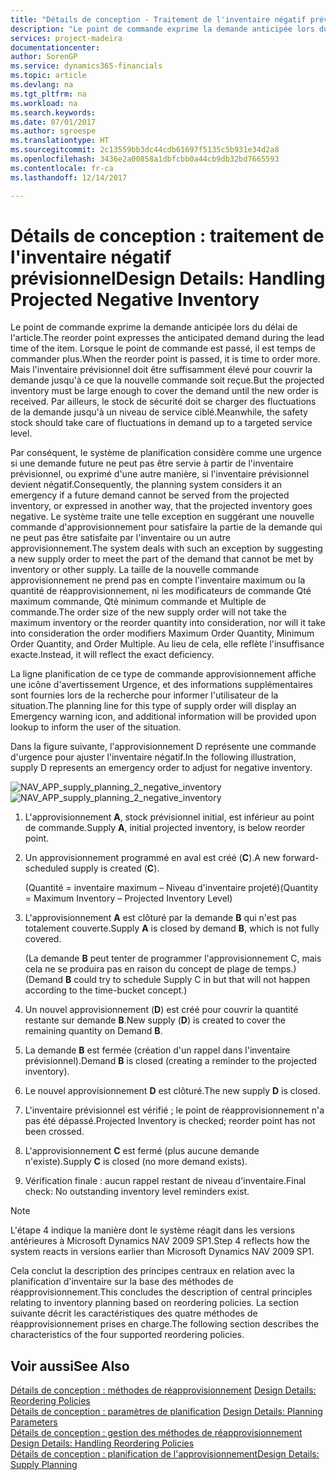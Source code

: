 ```yaml
---
title: "Détails de conception - Traitement de l'inventaire négatif prévisionnel | Microsoft Docs"
description: "Le point de commande exprime la demande anticipée lors du délai de l'article. Lorsque le point de commande est passé, il est temps de commander plus. Mais l'inventaire prévisionnel doit être suffisamment élevé pour couvrir la demande jusqu'à ce que la nouvelle commande soit reçue. Par ailleurs, le stock de sécurité doit se charger des fluctuations de la demande jusqu'à un niveau de service ciblé."
services: project-madeira
documentationcenter: 
author: SorenGP
ms.service: dynamics365-financials
ms.topic: article
ms.devlang: na
ms.tgt_pltfrm: na
ms.workload: na
ms.search.keywords: 
ms.date: 07/01/2017
ms.author: sgroespe
ms.translationtype: HT
ms.sourcegitcommit: 2c13559bb3dc44cdb61697f5135c5b931e34d2a8
ms.openlocfilehash: 3436e2a00858a1dbfcbb0a44cb9db32bd7665593
ms.contentlocale: fr-ca
ms.lasthandoff: 12/14/2017

---
```

# <a name="design-details-handling-projected-negative-inventory"></a><span data-ttu-id="b42c9-106">Détails de conception : traitement de l'inventaire négatif prévisionnel</span><span class="sxs-lookup"><span data-stu-id="b42c9-106">Design Details: Handling Projected Negative Inventory</span></span>
<span data-ttu-id="b42c9-107">Le point de commande exprime la demande anticipée lors du délai de l'article.</span><span class="sxs-lookup"><span data-stu-id="b42c9-107">The reorder point expresses the anticipated demand during the lead time of the item.</span></span> <span data-ttu-id="b42c9-108">Lorsque le point de commande est passé, il est temps de commander plus.</span><span class="sxs-lookup"><span data-stu-id="b42c9-108">When the reorder point is passed, it is time to order more.</span></span> <span data-ttu-id="b42c9-109">Mais l'inventaire prévisionnel doit être suffisamment élevé pour couvrir la demande jusqu'à ce que la nouvelle commande soit reçue.</span><span class="sxs-lookup"><span data-stu-id="b42c9-109">But the projected inventory must be large enough to cover the demand until the new order is received.</span></span> <span data-ttu-id="b42c9-110">Par ailleurs, le stock de sécurité doit se charger des fluctuations de la demande jusqu'à un niveau de service ciblé.</span><span class="sxs-lookup"><span data-stu-id="b42c9-110">Meanwhile, the safety stock should take care of fluctuations in demand up to a targeted service level.</span></span>  

 <span data-ttu-id="b42c9-111">Par conséquent, le système de planification considère comme une urgence si une demande future ne peut pas être servie à partir de l'inventaire prévisionnel, ou exprimé d'une autre manière, si l'inventaire prévisionnel devient négatif.</span><span class="sxs-lookup"><span data-stu-id="b42c9-111">Consequently, the planning system considers it an emergency if a future demand cannot be served from the projected inventory, or expressed in another way, that the projected inventory goes negative.</span></span> <span data-ttu-id="b42c9-112">Le système traite une telle exception en suggérant une nouvelle commande d'approvisionnement pour satisfaire la partie de la demande qui ne peut pas être satisfaite par l'inventaire ou un autre approvisionnement.</span><span class="sxs-lookup"><span data-stu-id="b42c9-112">The system deals with such an exception by suggesting a new supply order to meet the part of the demand that cannot be met by inventory or other supply.</span></span> <span data-ttu-id="b42c9-113">La taille de la nouvelle commande approvisionnement ne prend pas en compte l'inventaire maximum ou la quantité de réapprovisionnement, ni les modificateurs de commande Qté maximum commande, Qté minimum commande et Multiple de commande.</span><span class="sxs-lookup"><span data-stu-id="b42c9-113">The order size of the new supply order will not take the maximum inventory or the reorder quantity into consideration, nor will it take into consideration the order modifiers Maximum Order Quantity, Minimum Order Quantity, and Order Multiple.</span></span> <span data-ttu-id="b42c9-114">Au lieu de cela, elle reflète l'insuffisance exacte.</span><span class="sxs-lookup"><span data-stu-id="b42c9-114">Instead, it will reflect the exact deficiency.</span></span>  

 <span data-ttu-id="b42c9-115">La ligne planification de ce type de commande approvisionnement affiche une icône d'avertissement Urgence, et des informations supplémentaires sont fournies lors de la recherche pour informer l'utilisateur de la situation.</span><span class="sxs-lookup"><span data-stu-id="b42c9-115">The planning line for this type of supply order will display an Emergency warning icon, and additional information will be provided upon lookup to inform the user of the situation.</span></span>  

 <span data-ttu-id="b42c9-116">Dans la figure suivante, l'approvisionnement D représente une commande d'urgence pour ajuster l'inventaire négatif.</span><span class="sxs-lookup"><span data-stu-id="b42c9-116">In the following illustration, supply D represents an emergency order to adjust for negative inventory.</span></span>  

 <span data-ttu-id="b42c9-117">![](media/nav_app_supply_planning_2_negative_inventory.png "NAV_APP_supply_planning_2_negative_inventory")</span><span class="sxs-lookup"><span data-stu-id="b42c9-117">![](media/nav_app_supply_planning_2_negative_inventory.png "NAV_APP_supply_planning_2_negative_inventory")</span></span>  

1.  <span data-ttu-id="b42c9-118">L'approvisionnement **A**, stock prévisionnel initial, est inférieur au point de commande.</span><span class="sxs-lookup"><span data-stu-id="b42c9-118">Supply **A**, initial projected inventory, is below reorder point.</span></span>  

2.  <span data-ttu-id="b42c9-119">Un approvisionnement programmé en aval est créé (**C**).</span><span class="sxs-lookup"><span data-stu-id="b42c9-119">A new forward-scheduled supply is created (**C**).</span></span>  

     <span data-ttu-id="b42c9-120">(Quantité = inventaire maximum – Niveau d'inventaire projeté)</span><span class="sxs-lookup"><span data-stu-id="b42c9-120">(Quantity = Maximum Inventory – Projected Inventory Level)</span></span>  

3.  <span data-ttu-id="b42c9-121">L'approvisionnement **A** est clôturé par la demande **B** qui n'est pas totalement couverte.</span><span class="sxs-lookup"><span data-stu-id="b42c9-121">Supply **A** is closed by demand **B**, which is not fully covered.</span></span>  

     <span data-ttu-id="b42c9-122">(La demande **B** peut tenter de programmer l'approvisionnement C, mais cela ne se produira pas en raison du concept de plage de temps.)</span><span class="sxs-lookup"><span data-stu-id="b42c9-122">(Demand **B** could try to schedule Supply C in but that will not happen according to the time-bucket concept.)</span></span>  

4.  <span data-ttu-id="b42c9-123">Un nouvel approvisionnement (**D**) est créé pour couvrir la quantité restante sur demande **B**.</span><span class="sxs-lookup"><span data-stu-id="b42c9-123">New supply (**D**) is created to cover the remaining quantity on Demand **B**.</span></span>  

5.  <span data-ttu-id="b42c9-124">La demande **B** est fermée (création d'un rappel dans l'inventaire prévisionnel).</span><span class="sxs-lookup"><span data-stu-id="b42c9-124">Demand **B** is closed (creating a reminder to the projected inventory).</span></span>  

6.  <span data-ttu-id="b42c9-125">Le nouvel approvisionnement **D** est clôturé.</span><span class="sxs-lookup"><span data-stu-id="b42c9-125">The new supply **D** is closed.</span></span>  

7.  <span data-ttu-id="b42c9-126">L'inventaire prévisionnel est vérifié ; le point de réapprovisionnement n'a pas été dépassé.</span><span class="sxs-lookup"><span data-stu-id="b42c9-126">Projected Inventory is checked; reorder point has not been crossed.</span></span>  

8.  <span data-ttu-id="b42c9-127">L'approvisionnement **C** est fermé (plus aucune demande n'existe).</span><span class="sxs-lookup"><span data-stu-id="b42c9-127">Supply **C** is closed (no more demand exists).</span></span>  

9. <span data-ttu-id="b42c9-128">Vérification finale : aucun rappel restant de niveau d'inventaire.</span><span class="sxs-lookup"><span data-stu-id="b42c9-128">Final check: No outstanding inventory level reminders exist.</span></span>  

> [!NOTE]  
>  <span data-ttu-id="b42c9-129">L'étape 4 indique la manière dont le système réagit dans les versions antérieures à Microsoft Dynamics NAV 2009 SP1.</span><span class="sxs-lookup"><span data-stu-id="b42c9-129">Step 4 reflects how the system reacts in versions earlier than Microsoft Dynamics NAV 2009 SP1.</span></span>  

 <span data-ttu-id="b42c9-130">Cela conclut la description des principes centraux en relation avec la planification d'inventaire sur la base des méthodes de réapprovisionnement.</span><span class="sxs-lookup"><span data-stu-id="b42c9-130">This concludes the description of central principles relating to inventory planning based on reordering policies.</span></span> <span data-ttu-id="b42c9-131">La section suivante décrit les caractéristiques des quatre méthodes de réapprovisionnement prises en charge.</span><span class="sxs-lookup"><span data-stu-id="b42c9-131">The following section describes the characteristics of the four supported reordering policies.</span></span>  

## <a name="see-also"></a><span data-ttu-id="b42c9-132">Voir aussi</span><span class="sxs-lookup"><span data-stu-id="b42c9-132">See Also</span></span>  
 <span data-ttu-id="b42c9-133">[Détails de conception : méthodes de réapprovisionnement](design-details-reordering-policies.md) </span><span class="sxs-lookup"><span data-stu-id="b42c9-133">[Design Details: Reordering Policies](design-details-reordering-policies.md) </span></span>  
 <span data-ttu-id="b42c9-134">[Détails de conception : paramètres de planification](design-details-planning-parameters.md) </span><span class="sxs-lookup"><span data-stu-id="b42c9-134">[Design Details: Planning Parameters](design-details-planning-parameters.md) </span></span>  
 <span data-ttu-id="b42c9-135">[Détails de conception : gestion des méthodes de réapprovisionnement](design-details-handling-reordering-policies.md) </span><span class="sxs-lookup"><span data-stu-id="b42c9-135">[Design Details: Handling Reordering Policies](design-details-handling-reordering-policies.md) </span></span>  
 [<span data-ttu-id="b42c9-136">Détails de conception : planification de l'approvisionnement</span><span class="sxs-lookup"><span data-stu-id="b42c9-136">Design Details: Supply Planning</span></span>](design-details-supply-planning.md)

